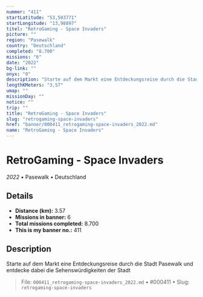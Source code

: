 ```yaml
---
nummer: "411"
startLatitude: "53,503771"
startLongitude: "13,98897"
titel: "RetroGaming - Space Invaders"
picture: ""
region: "Pasewalk"
country: "Deutschland"
completed: "8.700"
missions: "6"
date: "2022"
bg-link: ""
onyx: "0"
description: "Starte auf dem Markt eine Entdeckungsreise durch die Stadt Pasewalk und entdecke dabei die Sehenswürdigkeiten der Stadt"
lengthKMeters: "3,57"
umap: ""
missionDay: ""
notice: ""
trip: ""
title: "RetroGaming - Space Invaders"
slug: "retrogaming-space-invaders"
href: "banner/000411_retrogaming-space-invaders_2022.md"
name: "RetroGaming - Space Invaders"
---
```

# RetroGaming - Space Invaders

*2022* • Pasewalk • Deutschland





## Details
- **Distance (km):** 3.57
- **Missions in banner:** 6
- **Total missions completed:** 8.700
- **This is my banner no.:** 411



## Description
Starte auf dem Markt eine Entdeckungsreise durch die Stadt Pasewalk und entdecke dabei die Sehenswürdigkeiten der Stadt




> File: `000411_retrogaming-space-invaders_2022.md`
> • #000411
> • Slug: `retrogaming-space-invaders`
